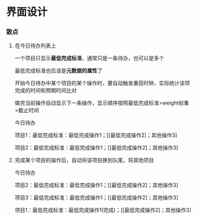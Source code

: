 # 界面设计





### 散点

1. 在今日待办列表上

   一个项目只显示**最低完成标准**，通常只是一条待办，也可以是多个

   最低完成标准也应该是**元数据的属性**了

   

   开始今日待办中某个项目的某个操作时，要自动触发番茄时钟，实际统计该项完成的时间和预期时间比对

   做完当前操作自动显示下一条操作，显示顺序按照最低完成标准>weight权重>截止时间

   

   今日待办

   项目1：最低完成标准：最低完成操作1；[[最低完成操作2]；其他操作3]

   项目2：最低完成标准：最低完成操作1；[[最低完成操作2]；其他操作3]

   

2. 完成某个项目的操作后，自动将该项目换到队尾，将其他项目

   

   今日待办

   项目2：最低完成标准：最低完成操作1；[[最低完成操作2]；其他操作3]

   项目3：最低完成标准：最低完成操作1；[[最低完成操作2]；其他操作3]

   项目1：最低完成标准：最低完成操作1(完成)；[[最低完成操作2]；其他操作3]









